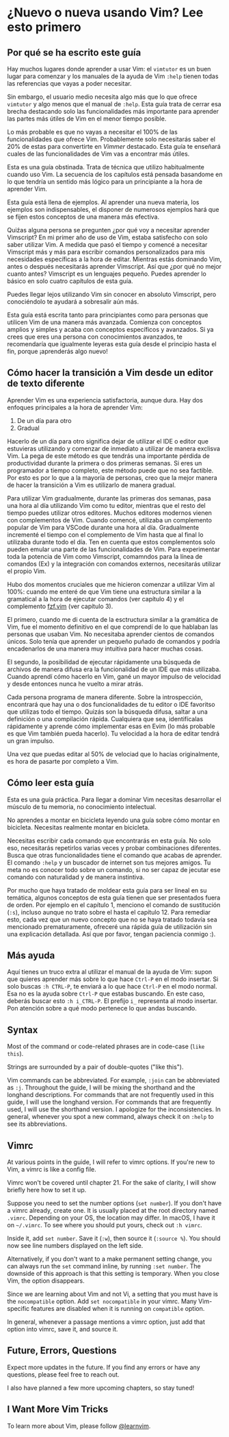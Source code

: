 # ¿Nuevo o nueva usando Vim? Lee esto primero

## Por qué se ha escrito este guía

Hay muchos lugares donde aprender a usar Vim: el `vimtutor` es un buen lugar para comenzar y los manuales de la ayuda de Vim `:help` tienen todas las referencias que vayas a poder necesitar.

Sin embargo, el usuario medio necesita algo más que lo que ofrece `vimtutor` y algo menos que el manual de `:help`. Esta guía trata de cerrar esa brecha destacando solo las funcionalidades más importante para aprender las partes más útiles de Vim en el menor tiempo posible.

Lo más probable es que no vayas a necesitar el 100% de las funcionalidades que ofrece Vim. Probablemente solo necesitarás saber el 20% de estas para convertirte en *Vimmer* destacado. Esta guía te enseñará cuales de las funcionalidades de Vim vas a encontrar más útiles.

Esta es una guía obstinada. Trata de técnica que utilizo habitualmente cuando uso Vim. La secuencia de los capítulos está pensada basandome en lo que tendría un sentido más lógico para un principiante a la hora de aprender Vim.

Esta guía está llena de ejemplos. Al aprender una nueva materia, los ejemplos son indispensables, el disponer de numerosos ejemplos hará que se fijen estos conceptos de una manera más efectiva.

Quiźas alguna persona se pregunten ¿por qué voy a necesitar aprender Vimscript? En mi primer año de uso de Vim, estaba satisfecho con solo saber utilizar Vim. A medida que pasó el tiempo y comencé a necesitar Vimscript más y más para escribir comandos personalizados para mis necesidades específicas a la hora de editar. Mientras estás dominando Vim, antes o después necesitarás aprender Vimscript. Así que ¿por qué no mejor cuanto antes? Vimscript es un lenguajes pequeño. Puedes aprender lo básico en solo cuatro capítulos de esta guía.

Puedes llegar lejos utilizando Vim sin conocer en absoluto Vimscript, pero conociéndolo te ayudará a sobresalir aún más.

Esta guía está escrita tanto para principiantes como para personas que utilicen Vim de una manera más avanzada. Comienza con conceptos amplios y simples y acaba con conceptos específicos y avanzados. Si ya crees que eres una persona con conocimientos avanzados, te recomendaría que igualmente leyeras esta guía desde el principio hasta el fin, porque ¡aprenderás algo nuevo!

## Cómo hacer la transición a Vim desde un editor de texto diferente

Aprender Vim es una experiencia satisfactoria, aunque dura. Hay dos enfoques principales a la hora de aprender Vim:

1. De un día para otro
2. Gradual

Hacerlo de un día para otro significa dejar de utilizar el IDE o editor que estuvieras utilizando y comenzar de inmediato a utilizar de manera exclisva Vim. La pega de este método es que tendrás una importante pérdida de productividad durante la primera o dos primeras semanas. Si eres un programador a tiempo completo, este método puede que no sea factible. Por esto es por lo que a la mayoría de personas, creo que la mejor manera de hacer la transición a Vim es utilizarlo de manera gradual.

Para utilizar Vim gradualmente, durante las primeras dos semanas, pasa una hora al día utilizando Vim como tu editor, mientras que el resto del tiempo puedes utilizar otros editores. Muchos editores modernos vienen con complementos de Vim. Cuando comencé, utilizaba un complemento popular de Vim para VSCode durante una hora al día. Gradualmente incrementé el tiempo con el complemento de Vim hasta que al final lo utilizaba durante todo el día. Ten en cuenta que estos complementos solo pueden emular una parte de las funcionalidades de Vim. Para experimentar toda la potencia de Vim como Vimscript, comamndos para la línea de comandos (Ex) y la integración con comandos externos, necesitarás utilizar el propio Vim.

Hubo dos momentos cruciales que me hicieron comenzar a utilizar Vim al 100%: cuando me enteré de que Vim tiene una estructura similar a la gramatical a la hora de ejecutar comandos (ver capítulo 4) y el complemento [fzf.vim](https://github.com/junegunn/fzf.vim) (ver capítulo 3).

El primero, cuando me di cuenta de la esctructura similar a la gramática de Vim, fue el momento definitivo en el que comprendí de lo que hablaban las personas que usaban Vim. No necesitaba aprender cientos de comandos únicos. Solo tenía que aprender un pequeño puñado de comandos y podría encadenarlos de una manera muy intuitiva para hacer muchas cosas.

El segundo, la posibilidad de ejecutar rápidamente una búsqueda de archivos de manera difusa era la funcionalidad de un IDE que más utilizaba. Cuando aprendí cómo hacerlo en Vim, gané un mayor impulso de velocidad y desde entonces nunca he vuelto a mirar atrás.

Cada persona programa de manera diferente. Sobre la introspección, encontrará que hay una o dos funcionalidades de tu editor o IDE favoritso que utilizas todo el tiempo. Quizás son la búsqueda difusa, saltar a una definición o una compilación rápida. Cualquiera que sea, identifícalas rápidamente y aprende cómo implementar esas en Evim (lo más probable es que Vim también pueda hacerlo). Tu velocidad a la hora de editar tendrá un gran impulso.

Una vez que puedas editar al 50% de velociad que lo hacías originalmente, es hora de pasarte por completo a Vim.

## Cómo leer esta guía

Esta es una guía práctica. Para llegar a dominar Vim necesitas desarrollar el músculo de tu memoria, no conocimiento intelectual.

No aprendes a montar en bicicleta leyendo una guía sobre cómo montar en bicicleta. Necesitas realmente montar en bicicleta.

Necesitas escribir cada comando que encontrarás en esta guía. No solo eso, necesitarás repetirlos varias veces y probar combinaciones diferentes. Busca que otras funcionalidades tiene el comando que acabas de aprender. El comando `:help` y un buscador de internet son tus mejores amigos. Tu meta no es conocer todo sobre un comando, si no ser capaz de jecutar ese comando con naturalidad y de manera instintiva.

Por mucho que haya tratado de moldear esta guía para ser lineal en su temática, algunos conceptos de esta guía tienen que ser presentados fuera de orden. Por ejemplo en el capítulo 1, menciono el comando de sustitución (`:s`), incluso aunque no trato sobre el hasta el capítulo 12. Para remediar esto, cada vez que un nuevo concepto que no se haya tratado todavía sea mencionado prematuramente, ofreceré una rápida guía de utilización sin una explicación detallada. Así que por favor, tengan paciencia conmigo :).

## Más ayuda

Aquí tienes un truco extra al utilizar el manual de la ayuda de Vim: supon que quieres aprender más sobre lo que hace `Ctrl-P` en el modo insertar. Si solo buscas `:h CTRL-P`, te enviará a lo que hace `Ctrl-P` en el modo normal.  Esa no es la ayuda sobre `Ctrl-P` que estabas buscando. En este caso, deberás buscar esto `:h i_CTRL-P`. El prefijo `i_` representa al modo insertar. Pon atención sobre a qué modo pertenece lo que andas buscando.

## Syntax

Most of the command or code-related phrases are in code-case (`like this`).

Strings are surrounded by a pair of double-quotes ("like this").

Vim commands can be abbreviated. For example, `:join` can be abbreviated as `:j`. Throughout the guide, I will be mixing the shorthand and the longhand descriptions. For commands that are not frequently used in this guide, I will use the longhand version. For commands that are frequently used, I will use the shorthand version. I apologize for the inconsistencies. In general, whenever you spot a new command, always check it on `:help` to see its abbreviations.

## Vimrc

At various points in the guide, I will refer to vimrc options. If you're new to Vim, a vimrc is like a config file.

Vimrc won't be covered until chapter 21. For the sake of clarity, I will show briefly here how to set it up.

Suppose you need to set the number options (`set number`). If you don't have a vimrc already, create one. It is usually placed at the root directory named `.vimrc`. Depending on your OS, the location may differ. In macOS, I have it on `~/.vimrc`. To see where you should put yours, check out `:h vimrc`.

Inside it, add `set number`. Save it (`:w`), then source it (`:source %`). You should now see line numbers displayed on the left side.

Alternatively, if you don't want to a make permanent setting change, you can always run the `set` command inline, by running `:set number`. The downside of this approach is that this setting is temporary. When you close Vim, the option disappears.

Since we are learning about Vim and not Vi, a setting that you must have is the `nocompatible` option. Add `set nocompatible` in your vimrc. Many Vim-specific features are disabled when it is running on `compatible` option.

In general, whenever a passage mentions a vimrc option, just add that option into vimrc, save it, and source it.

## Future, Errors, Questions

Expect more updates in the future. If you find any errors or have any questions, please feel free to reach out.

I also have planned a few more upcoming chapters, so stay tuned!

## I Want More Vim Tricks

To learn more about Vim, please follow [@learnvim](https://twitter.com/learnvim).
